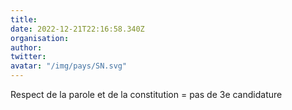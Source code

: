 ```yaml
---
title: 
date: 2022-12-21T22:16:58.340Z
organisation: 
author: 
twitter: 
avatar: "/img/pays/SN.svg"
---
```


Respect de la parole et de la constitution  = pas de 3e candidature